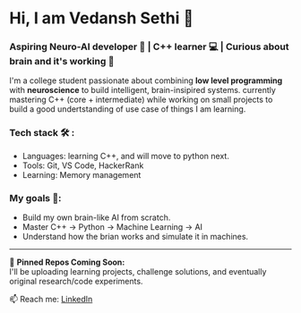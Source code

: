 # Hi, I am Vedansh Sethi 👋

### Aspiring Neuro-AI developer 🧠 | C++ learner 💻 | Curious about brain and it's working 🧬

I'm a college student passionate about combining **low level programming** with **neuroscience** to build intelligent, brain-insipired systems. currently mastering C++ (core + intermediate) while working on small projects to build a good undertstanding of use case of things I am learning.

### Tech stack 🛠️ :
- Languages: learning C++, and will move to python next.
- Tools: Git, VS Code, HackerRank
- Learning: Memory management

### My goals 🚀:
- Build my own brain-like AI from scratch.
- Master C++ → Python → Machine Learning → AI
- Understand how the brian works and simulate it in machines.

----

📌 **Pinned Repos Coming Soon:**  
I'll be uploading learning projects, challenge solutions, and eventually original research/code experiments.

📫 Reach me: [LinkedIn](www.linkedin.com/in/vedansh-sethi-950841367)


